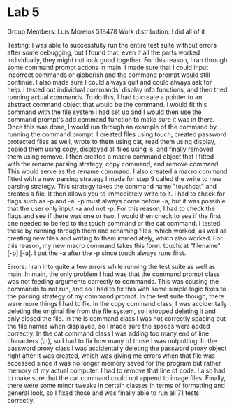 # Lab 5
Group Members: Luis Morelos 518478
Work distribution: I did all of it

Testing:
I was able to successfully run the entire test suite without errors after some debugging, but I found that, even if all the parts worked 
individually, they might not look good together. For this reason, I ran through some command prompt actions in main. I made sure that I 
could input incorrect commands or gibberish and the command prompt would still continue. I also made sure I could always quit and could 
always ask for help. I tested out individual commands' display info functions, and then tried running actual commands. To do this, I had 
to create a pointer to an abstract command object that would be the command. I would fit this command with the file system I had set up 
and I would then use the command prompt's add command function to make sure it was in there. Once this was done, I would run through an 
example of the command by running the command prompt. I created files using touch, created password protected files as well, wrote to them 
using cat, read them using display, copied them using copy, displayed all files using ls, and finally removed them using remove. I then 
created a macro command object that I fitted with the rename parsing strategy, copy command, and remove command. This would serve as the 
rename command. I also created a macro command fitted with a new parsing strategy I made for step 9 called the write to new parsing strategy.
This strategy takes the command name "touchcat" and creates a file. It then allows you to immediately write to it. I had to check for flags 
such as -p and -a. -p must always come before -a, but it was possible that the user only input -a and not -p. For this reason, I had to 
check the flags and see if there was one or two. I would then check to see if the first one needed to be fed to the touch command or the 
cat command. I tested these by running through them and renaming files, which worked, as well as creating new files and writing to them 
immediately, which also worked. For this reason, my new macro command takes this form: touchcat "filename" [-p] [-a]. I put the -a after 
the -p since touch always runs first.

Errors:
I ran into quite a few errors while running the test suite as well as main. In main, the only problem I had was that the command prompt 
class was not feeding arguments correctly to commands. This was causing the commands to not run, and so I had to fix this with some simple 
logic fixes to the parsing strategy of my command prompt. In the test suite though, there were more things I had to fix. In the copy command 
class, I was accidentally deleting the original file from the file system, so I stopped deleting it and only closed the file. In the ls 
command class I was not correctly spacing out the file names when displayed, so I made sure the spaces were added correctly. In the cat 
command class I was adding too many end of line characters (\n), so I had to fix how many of those I was outputting. In the password proxy 
class I was accidentally deleting the password proxy object right after it was created, which was giving me errors when that file was accessed 
since it was no longer memory saved for the program but rather memory of my actual computer. I had to remove that line of code. I also had to 
make sure that the cat command could not append to image files. Finally, there were some minor tweaks in certain classes in terms of 
formatting and general look, so I fixed those and was finally able to run all 71 tests correctly.